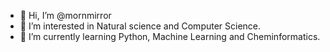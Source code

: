 - 👋 Hi, I’m @mornmirror
- 👀 I’m interested in Natural science and Computer Science.
- 🌱 I’m currently learning Python, Machine Learning and Cheminformatics.


<!---
mornmirror/mornmirror is a ✨ special ✨ repository because its `README.md` (this file) appears on your GitHub profile.
You can click the Preview link to take a look at your changes.
--->
